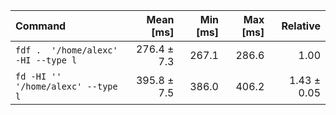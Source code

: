 | Command | Mean [ms] | Min [ms] | Max [ms] | Relative |
|:---|---:|---:|---:|---:|
| `fdf .  '/home/alexc' -HI --type l` | 276.4 ± 7.3 | 267.1 | 286.6 | 1.00 |
| `fd -HI '' '/home/alexc' --type l` | 395.8 ± 7.5 | 386.0 | 406.2 | 1.43 ± 0.05 |
